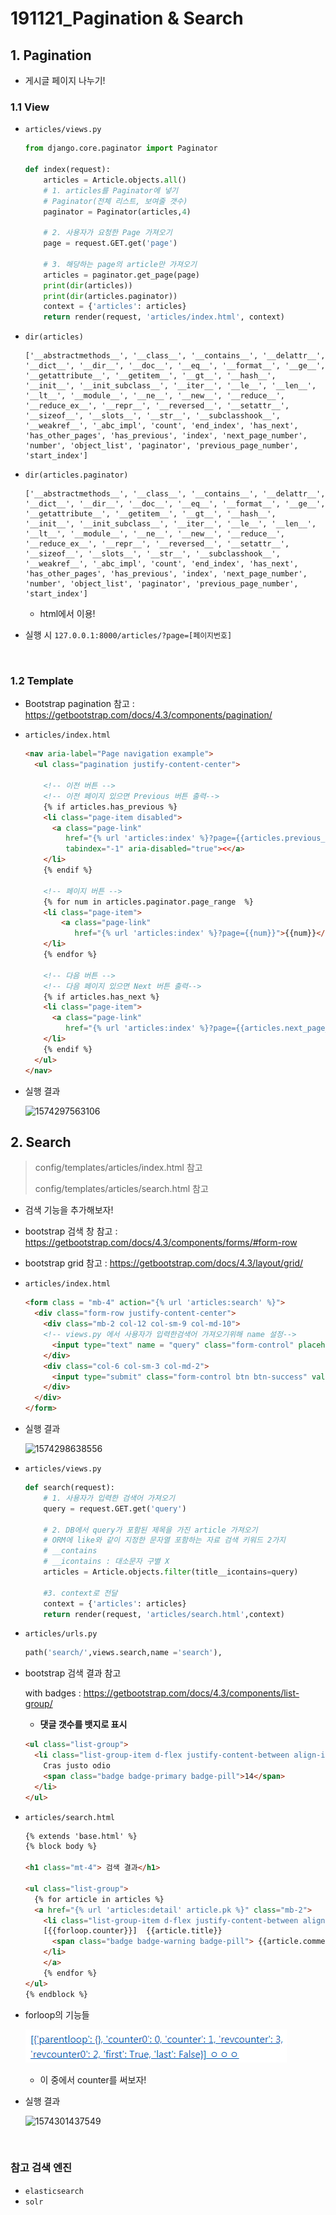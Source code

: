# 191121_Pagination & Search

## 1. Pagination

- 게시글 페이지 나누기! 

### 1.1 View

- `articles/views.py`

  ``` python
  from django.core.paginator import Paginator
  
  def index(request):
      articles = Article.objects.all()
      # 1. articles를 Paginator에 넣기
      # Paginator(전체 리스트, 보여줄 갯수)
      paginator = Paginator(articles,4)
      
      # 2. 사용자가 요청한 Page 가져오기
      page = request.GET.get('page')
      
      # 3. 해당하는 page의 article만 가져오기
      articles = paginator.get_page(page)
      print(dir(articles))
      print(dir(articles.paginator))
      context = {'articles': articles}
      return render(request, 'articles/index.html', context)
  ```

- `dir(articles)`

  ```
  ['__abstractmethods__', '__class__', '__contains__', '__delattr__', '__dict__', '__dir__', '__doc__', '__eq__', '__format__', '__ge__', '__getattribute__', '__getitem__', '__gt__', '__hash__', '__init__', '__init_subclass__', '__iter__', '__le__', '__len__', '__lt__', '__module__', '__ne__', '__new__', '__reduce__', '__reduce_ex__', '__repr__', '__reversed__', '__setattr__', '__sizeof__', '__slots__', '__str__', '__subclasshook__', '__weakref__', '_abc_impl', 'count', 'end_index', 'has_next', 'has_other_pages', 'has_previous', 'index', 'next_page_number', 'number', 'object_list', 'paginator', 'previous_page_number', 'start_index']
  ```

- `dir(articles.paginator)`

  ```
  ['__abstractmethods__', '__class__', '__contains__', '__delattr__', '__dict__', '__dir__', '__doc__', '__eq__', '__format__', '__ge__', '__getattribute__', '__getitem__', '__gt__', '__hash__', '__init__', '__init_subclass__', '__iter__', '__le__', '__len__', '__lt__', '__module__', '__ne__', '__new__', '__reduce__', '__reduce_ex__', '__repr__', '__reversed__', '__setattr__', '__sizeof__', '__slots__', '__str__', '__subclasshook__', '__weakref__', '_abc_impl', 'count', 'end_index', 'has_next', 'has_other_pages', 'has_previous', 'index', 'next_page_number', 'number', 'object_list', 'paginator', 'previous_page_number', 'start_index']
  ```
  - html에서 이용!

- 실행 시 `127.0.0.1:8000/articles/?page=[페이지번호]`

<br>

### 1.2 Template

- Bootstrap pagination 참고 :  https://getbootstrap.com/docs/4.3/components/pagination/ 

- `articles/index.html`

  ``` html
  <nav aria-label="Page navigation example">
    <ul class="pagination justify-content-center">
  
      <!-- 이전 버튼 -->
      <!-- 이전 페이지 있으면 Previous 버튼 출력-->
      {% if articles.has_previous %}
      <li class="page-item disabled">
        <a class="page-link" 
           href="{% url 'articles:index' %}?page={{articles.previous_page_number}}" 
           tabindex="-1" aria-disabled="true"><</a>
      </li>
      {% endif %}
          
      <!-- 페이지 버튼 -->
      {% for num in articles.paginator.page_range  %}
      <li class="page-item">
          <a class="page-link"
             href="{% url 'articles:index' %}?page={{num}}">{{num}}</a>
      </li>
      {% endfor %}
        
      <!-- 다음 버튼 -->
      <!-- 다음 페이지 있으면 Next 버튼 출력-->
      {% if articles.has_next %}
      <li class="page-item">
        <a class="page-link"
           href="{% url 'articles:index' %}?page={{articles.next_page_number}}">></a>
      </li>
      {% endif %}
    </ul>
  </nav>
  ```

- 실행 결과

  ![1574297563106](C:\Users\student\AppData\Roaming\Typora\typora-user-images\1574297563106.png)

## 2. Search

> config/templates/articles/index.html 참고
>
> config/templates/articles/search.html 참고

- 검색 기능을 추가해보자!

- bootstrap 검색 창 참고 : https://getbootstrap.com/docs/4.3/components/forms/#form-row

- bootstrap grid 참고 : https://getbootstrap.com/docs/4.3/layout/grid/

- `articles/index.html`

  ``` html
  <form class = "mb-4" action="{% url 'articles:search' %}">
    <div class="form-row justify-content-center">
      <div class="mb-2 col-12 col-sm-9 col-md-10">
      <!-- views.py 에서 사용자가 입력한검색어 가져오기위해 name 설정-->
        <input type="text" name = "query" class="form-control" placeholder="First name">
      </div>
      <div class="col-6 col-sm-3 col-md-2">
        <input type="submit" class="form-control btn btn-success" value ="검색">
      </div>
    </div>
  </form>
  ```

- 실행 결과

  ![1574298638556](C:\Users\student\AppData\Roaming\Typora\typora-user-images\1574298638556.png)

- `articles/views.py`

  ```python
  def search(request):
      # 1. 사용자가 입력한 검색어 가져오기
      query = request.GET.get('query')
  
      # 2. DB에서 query가 포함된 제목을 가진 article 가져오기
      # ORM에 like와 같이 지정한 문자열 포함하는 자료 검색 키워드 2가지
      # __contains
      # __icontains : 대소문자 구별 X
      articles = Article.objects.filter(title__icontains=query)
  
      #3. context로 전달
      context = {'articles': articles}
      return render(request, 'articles/search.html',context)
  ```

- `articles/urls.py`

  ```python
  path('search/',views.search,name ='search'),
  ```

- bootstrap 검색 결과 참고

  with badges : https://getbootstrap.com/docs/4.3/components/list-group/ 

  - **댓글 갯수를 뱃지로 표시**

  ``` html
  <ul class="list-group">
    <li class="list-group-item d-flex justify-content-between align-items-center">
      Cras justo odio
      <span class="badge badge-primary badge-pill">14</span>
    </li>
  </ul>
  ```

- `articles/search.html`

  ``` html
  {% extends 'base.html' %}
  {% block body %}
  
  <h1 class="mt-4"> 검색 결과</h1>
  
  <ul class="list-group">
    {% for article in articles %}
    <a href="{% url 'articles:detail' article.pk %}" class="mb-2">
      <li class="list-group-item d-flex justify-content-between align-items-center">
      [{{forloop.counter}}]  {{article.title}}
        <span class="badge badge-warning badge-pill"> {{article.comment_set.all|length}}</span>
      </li>
      </a>
      {% endfor %}
  </ul>
  {% endblock %}
  ```

- forloop의 기능들

  ![1574301770887](assets/1574301770887.png)
  
  - 이 중에서 counter를 써보자!
  
- 실행 결과

  ![1574301437549](C:\Users\student\AppData\Roaming\Typora\typora-user-images\1574301437549.png)

<br>

### 참고 검색 엔진

- `elasticsearch`
- `solr`